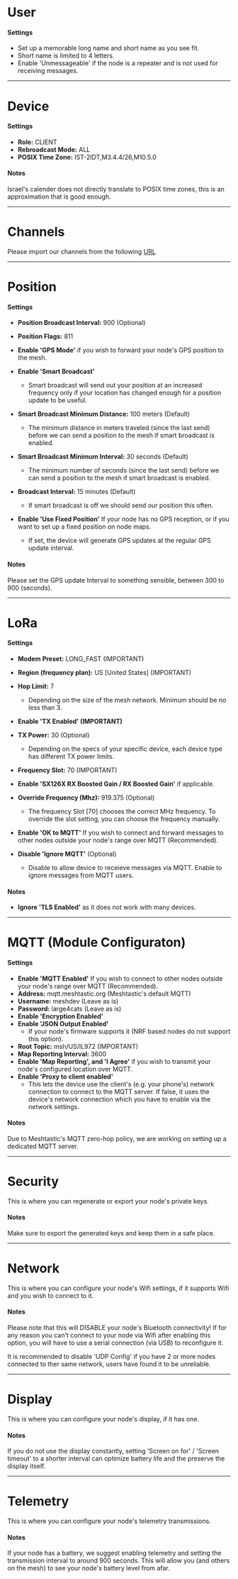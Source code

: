 # User

#### Settings

-   Set up a memorable long name and short name as you see fit.
-   Short name is limited to 4 letters.
-   Enable 'Unmessageable' if the node is a repeater and is not used for receiving messages.

---

# Device

#### Settings

-   **Role:** CLIENT
-   **Rebroadcast Mode:** ALL
-   **POSIX Time Zone:** IST-2IDT,M3.4.4/26,M10.5.0

#### Notes

Israel's calender does not directly translate to POSIX time zones, this is an approximation that is good enough.

---

# Channels

Please import our channels from the following [URL](https://meshtastic.org/e/#ChUSAQAaCE9wZW5Db21tKAEwAToCCA4KMxIgApNROuCF0HivXWIfr37NLQotpk5lR4IstaO7s8ZP0gEaC2dlc2hlbWthdmVkKAEwAQoyEiAtb9BaS0k_TtWDrBCmUs7oRUXTw5l63D_ErbA5egua2xoKTWVzaEFsdC1JTCgBMAEKMxIgkX6TnnQ3LSg2y2_GJcK3tmz4xn8-Yl2IBOD71NpVJIoaC0VtcmdDb21tLUlMKAEwARIRCAE4AUADSAFQDFgXaAHABgE)

---

# Position

#### Settings

-   **Position Broadcast Interval:** 900 (Optional)
-   **Position Flags:** 811
-   **Enable 'GPS Mode'** if you wish to forward your node's GPS position to the mesh.
-   **Enable 'Smart Broadcast'**

    -   Smart broadcast will send out your position at an increased frequency only if your location has changed enough for a position update to be useful.

-   **Smart Broadcast Minimum Distance:** 100 meters (Default)

    -   The minimum distance in meters traveled (since the last send) before we can send a position to the mesh if smart broadcast is enabled.

-   **Smart Broadcast Minimum Interval:** 30 seconds (Default)

    -   The minimum number of seconds (since the last send) before we can send a position to the mesh if smart broadcast is enabled.

-   **Broadcast Interval:** 15 minutes (Default)

    -   If smart broadcast is off we should send our position this often.

-   **Enable 'Use Fixed Position'**
    If your node has no GPS reception, or if you want to set up a fixed position on node maps.

    -   If set, the device will generate GPS updates at the regular GPS update interval.

#### Notes

Please set the GPS update Interval to something sensible, between 300 to 900 (seconds).

---

# LoRa

#### Settings

-   **Modem Preset:** LONG_FAST (IMPORTANT)
-   **Region (frequency plan):** US [United States] (IMPORTANT)
-   **Hop Limit:** 7

    -   Depending on the size of the mesh network. Minimum should be no less than 3.

-   **Enable 'TX Enabled' (IMPORTANT)**
-   **TX Power:** 30 (Optional)

    -   Depending on the specs of your specific device, each device type has different TX power limits.

-   **Frequency Slot:** 70 (IMPORTANT)
-   **Enable 'SX126X RX Boosted Gain / RX Boosted Gain'** if applicable.
-   **Override Frequency (Mhz):** 919.375 (Optional)

    -   The frequency Slot [70] chooses the correct MHz frequency.
        To override the slot setting, you can choose the frequency manually.

-   **Enable 'OK to MQTT'** If you wish to connect and forward messages to other nodes outside your node's range over MQTT (Recommended).
-   **Disable 'Ignore MQTT'** (Optional)

    -   Disable to allow device to receieve messages via MQTT. Enable to ignore messages from MQTT users.

#### Notes

-   **Ignore 'TLS Enabled'** as it does not work with many devices.

---

# MQTT (Module Configuraton)

#### Settings

-   **Enable 'MQTT Enabled'** If you wish to connect to other nodes outside your node's range over MQTT (Recommended).
-   **Address:** mqtt.meshtastic.org (Meshtastic's default MQTT)
-   **Username:** meshdev (Leave as is)
-   **Password:** large4cats (Leave as is)
-   **Enable 'Encryption Enabled'**
-   **Enable 'JSON Output Enabled'**
    -   If your node's firmware supports it (NRF based nodes do not support this option).
-   **Root Topic:** msh/US/IL972 (IMPORTANT)
-   **Map Reporting Interval:** 3600
-   **Enable 'Map Reporting', and 'I Agree'**
    if you wish to transmit your node's configured location over MQTT.
-   **Enable 'Proxy to client enabled'**
    -   This lets the device use the client's (e.g. your phone's) network connection to connect to the MQTT server. If false, it uses the device's network connection which you have to enable via the network settings.

#### Notes

Due to Meshtastic's MQTT zero-hop policy, we are working on setting up a dedicated MQTT server.

---

# Security

This is where you can regenerate or export your node's private keys.

#### Notes

Make sure to export the generated keys and keep them in a safe place.

---

# Network

This is where you can configure your node's Wifi settings, if it supports Wifi and you wish to connect to it.

#### Notes

Please note that this will DISABLE your node's Bluetooth connectivity! If for any reason you can't connect to your node via Wifi after enabling this option, you will have to use a serial connection (via USB) to reconfigure it.

It is recommended to disable 'UDP Config' if you have 2 or more nodes connected to ther same network, users have found it to be unreliable.

---

# Display

This is where you can configure your node's display, if it has one.

#### Notes

If you do not use the display constantly, setting 'Screen on for' / 'Screen timeout' to a shorter interval can optimize battery life and the preserve the display itself.

---

# Telemetry

This is where you can configure your node's telemetry transmissions.

#### Notes

If your node has a battery, we suggest enabling telemetry and setting the transmission interval to around 900 seconds. This will allow you (and others on the mesh) to see your node's battery level from afar.
